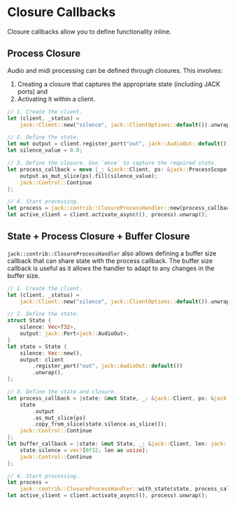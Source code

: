 # Closure Callbacks

Closure callbacks allow you to define functionality inline.

## Process Closure

Audio and midi processing can be defined through closures. This involves:

1. Creating a closure that captures the appropriate state (including JACK ports)
   and
1. Activating it within a client.

```rust
// 1. Create the client.
let (client, _status) =
    jack::Client::new("silence", jack::ClientOptions::default()).unwrap();

// 2. Define the state.
let mut output = client.register_port("out", jack::AudioOut::default());
let silence_value = 0.0;

// 3. Define the closure. Use `move` to capture the required state.
let process_callback = move |_: &jack::Client, ps: &jack::ProcessScope| -> jack::Control {
    output.as_mut_slice(ps).fill(silence_value);
    jack::Control::Continue
};

// 4. Start processing.
let process = jack::contrib::ClosureProcessHandler::new(process_callback);
let active_client = client.activate_async((), process).unwrap();
```

## State + Process Closure + Buffer Closure

`jack::contrib::ClosureProcessHandler` also allows defining a buffer size
callback that can share state with the process callback. The buffer size
callback is useful as it allows the handler to adapt to any changes in the
buffer size.

```rust
// 1. Create the client.
let (client, _status) =
    jack::Client::new("silence", jack::ClientOptions::default()).unwrap();

// 2. Define the state.
struct State {
    silence: Vec<f32>,
    output: jack::Port<jack::AudioOut>,
}
let state = State {
    silence: Vec::new(),
    output: client
        .register_port("out", jack::AudioOut::default())
        .unwrap(),
};

// 3. Define the state and closure.
let process_callback = |state: &mut State, _: &jack::Client, ps: &jack::ProcessScope| {
    state
        .output
        .as_mut_slice(ps)
        .copy_from_slice(state.silence.as_slice());
    jack::Control::Continue
};
let buffer_callback = |state: &mut State, _: &jack::Client, len: jack::Frames| {
    state.silence = vec![0f32; len as usize];
    jack::Control::Continue
};

// 4. Start processing.
let process =
    jack::contrib::ClosureProcessHandler::with_state(state, process_callback, buffer_callback);
let active_client = client.activate_async((), process).unwrap();
```
